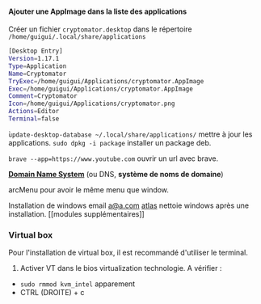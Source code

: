 #### Ajouter une AppImage dans la liste des applications

Créer un fichier `cryptomator.desktop` dans le répertoire `/home/guigui/.local/share/applications`

``` bash
[Desktop Entry]
Version=1.17.1
Type=Application
Name=Cryptomator
TryExec=/home/guigui/Applications/cryptomator.AppImage
Exec=/home/guigui/Applications/cryptomator.AppImage
Comment=Cryptomator
Icon=/home/guigui/Applications/cryptomator.png
Actions=Editor
Terminal=false
```

̀`update-desktop-database ~/.local/share/applications/` mettre à jour les applications.
`sudo dpkg -i package` installer un package deb.

`brave --app=https://www.youtube.com` ouvrir un url avec brave.

**[Domain Name System](https://fr.wikipedia.org/wiki/Domain%20Name%20System "https://fr.wikipedia.org/wiki/Domain Name System")** (ou DNS, **système de noms de domaine**)

arcMenu pour avoir le même menu que window.

Installation de windows 
email a@a.com
[atlas](https://docs.atlasos.net/getting-started/installation/) nettoie windows après une installation.
[[modules supplémentaires]]
### Virtual box

 Pour l'installation de virtual box, il est recommandé d'utiliser le terminal.

1. Activer VT dans le bios virtualization technologie.
A vérifier :

* `sudo rmmod kvm_intel` apparement 
* CTRL (DROITE) + c

